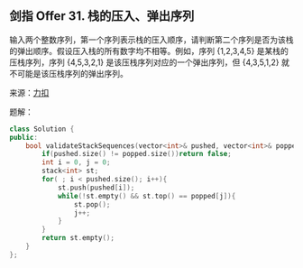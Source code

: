 ## 剑指 Offer 31. 栈的压入、弹出序列
输入两个整数序列，第一个序列表示栈的压入顺序，请判断第二个序列是否为该栈的弹出顺序。假设压入栈的所有数字均不相等。例如，序列 {1,2,3,4,5} 是某栈的压栈序列，序列 {4,5,3,2,1} 是该压栈序列对应的一个弹出序列，但 {4,3,5,1,2} 就不可能是该压栈序列的弹出序列。

来源：[力扣](https://leetcode-cn.com/problems/zhan-de-ya-ru-dan-chu-xu-lie-lcof)

题解：
```C++
class Solution {
public:
    bool validateStackSequences(vector<int>& pushed, vector<int>& popped) {
        if(pushed.size() != popped.size())return false;
        int i = 0, j = 0;
        stack<int> st;
        for( ; i < pushed.size(); i++){
            st.push(pushed[i]);
            while(!st.empty() && st.top() == popped[j]){
                st.pop();
                j++;
            }
        }
        return st.empty();
    }
};
```
